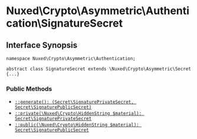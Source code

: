 # Nuxed\\Crypto\\Asymmetric\\Authentication\\SignatureSecret




## Interface Synopsis




``` Hack
namespace Nuxed\Crypto\Asymmetric\Authentication;

abstract class SignatureSecret extends \Nuxed\Crypto\Asymmetric\Secret {...}
```




### Public Methods




+ [` ::generate(): (Secret\SignaturePrivateSecret, Secret\SignaturePublicSecret) `](<class.Nuxed.Crypto.Asymmetric.Authentication.SignatureSecret.generate.md>)
+ [` ::private(\Nuxed\Crypto\HiddenString $material): Secret\SignaturePrivateSecret `](<class.Nuxed.Crypto.Asymmetric.Authentication.SignatureSecret.private.md>)
+ [` ::public(\Nuxed\Crypto\HiddenString $material): Secret\SignaturePublicSecret `](<class.Nuxed.Crypto.Asymmetric.Authentication.SignatureSecret.public.md>)